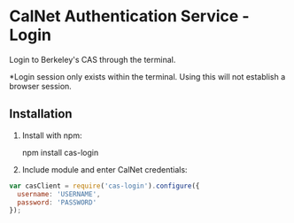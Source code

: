 CalNet Authentication Service - Login
==============
Login to Berkeley's CAS through the terminal.

*Login session only exists within the terminal. Using this will not establish a browser session.

## Installation

1) Install with npm:

    npm install cas-login

2) Include module and enter CalNet credentials:

```js
var casClient = require('cas-login').configure({
  username: 'USERNAME',
  password: 'PASSWORD'
});
```
